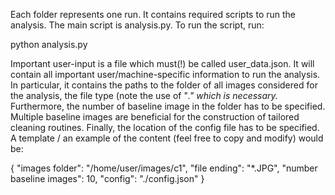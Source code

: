 Each folder represents one run. It contains required scripts to run the analysis.
The main script is analysis.py. To run the script, run:

python analysis.py

Important user-input is a file which must(!) be called user_data.json. It will
contain all important user/machine-specific information to run the analysis.
In particular, it contains the paths to the folder of all images considered
for the analysis, the file type (note the use of "*." which is necessary.*
Furthermore, the number of baseline image in the folder has to be specified.
Multiple baseline images are beneficial for the construction of tailored
cleaning routines. Finally, the location of the config file has to be
specified. A template / an example of the content (feel free to copy and modify)
would be:

{
    "images folder": "/home/user/images/c1",
    "file ending": "*.JPG",
    "number baseline images": 10,
    "config": "./config.json"
}
